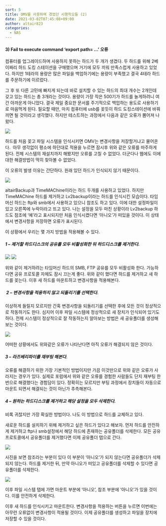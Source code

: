 ```yaml
---
sort: 5
title: OMV를 사용하며 겪었던 시행착오들 (2)
date: 2021-03-02T07:45:08+09:00
author: altair823
categories:
  - NAS
---
```

#### 3) Fail to execute command &#8216;export path= &#8230;&#8217; 오류

컴퓨터를 업그레이드하며 사용하지 못하는 하드가 두 개가 생겼다. 두 하드를 위해 2베이짜리 하드 도킹 스테이션을 구매했으며 거기에 모두 끼워 만족스럽게 사용하고 있었다. 하지만 1테라의 용량은 많은 파일을 백업하기에는 용량이 부족했고 결국 4테라 하드를 주문하기에 이르렀다.

그 후 또 다른 고민에 빠지게 되는데 바로 설치할 수 있는 하드의 최대 개수는 2개인데 갖고 있는 하드는 총 3개라는 것이다. 용량이 가장 작은 500기가 하드를 놀게하려니 여간 아까운게 아니었다. 결국 제일 중요한 문서를 주기적으로 백업하는 용도로 사용하기로 마음먹게 된다. 필요할 때만, 마치 컴퓨터에 usb를 꽂듯이 하드 도킹스테이션에 바꿔끼면 될 것이라고 생각했다. 하지만 테스트하는 과정에서 다음과 같은 오류가 뿜어져 나왔다.

<img src="https://user-images.githubusercontent.com/46125008/123520648-9a0b7480-d6ec-11eb-8265-6d0721dcf763.png"> 

하드를 처음 꽂고 파일 시스템을 인식시키면 OMV는 변경사항을 저장할거냐고 물어온다.  아무 생각없이 평소에 하던대로 적용을 누르면 잠시후 위와 같은 오류를 마주하게 된다. 전체 시스템의 재설치까지 해봤지만 오류를 고칠 수 없었다. 더군다나 웹에도 이에대한 해결방법이 딱히 찾아볼 수 없었다.

이 오류의 발생 이유는 간단하다. 원래 있던 하드가 인식되지 않기 때문이다.

<img src="https://user-images.githubusercontent.com/46125008/123520649-9a0b7480-d6ec-11eb-8297-e049b5f454fc.png"> 

altairBackup과 TimeMAChine이라는 하드 두개를 사용하고 있었다. 하지만 TimeMAChine 하드를 제거하고 Lv2backup이라는 하드를 인식시킨 모습이다. 타임머신 하드는 ftp와 smb에서 사용하고 있으니 참조도 하고 있다. 이에 대한 설정파일이 있고 오른쪽에 누락이라고 뜨고 있다. 나는 설정을 모두 마친 상황이라 Lv2backup 하드도 참조에 &#8216;예&#8217;라고 표시되지만 처음 인식시켰다면 &#8216;아니오&#8217;가 떠있을 것이다. 이 상태에서 변경사항을 저장하면 오류가 표시된다.

이 상황에서 우리는 몇 가지 방법을 적용해볼 수 있다.

##### 1 &#8211; 제거할 하드디스크의 공유를 모두 비활성화한 뒤 하드디스크를 제거한다.

<img src="https://user-images.githubusercontent.com/46125008/123520650-9aa40b00-d6ec-11eb-9fc2-44db8deca84c.png">

<img src="https://user-images.githubusercontent.com/46125008/123520651-9b3ca180-d6ec-11eb-8eb2-b887f3731a8c.png">

위와 같이 제거하려는 타임머신 하드의 SMB, FTP 공유를 모두 비활성화 한다. 가능하다면 공유 프로토콜 자체도 잠시 끄는게 좋다. 위와 같이 했다면 하드를 제거하고 새 하드를 꽂는다. 이후 새 하드를 마운트하고 변경사항을 적용해본다.

#####  2 &#8211; 변경사항을 적용하지 않고 되돌리기를 선택한다.

이상하게 들릴지 모르지만 간혹 변경사항을 되돌리기를 선택한 후에 모든 것이 정상적으로 작동하기도 한다. 심지어 이후 파일 시스템에 정상적으로 새 장치가 인식되어 있기도 하다. 전제 시스템이 정상적으로 잘 작동하는지 알아보는 방법은 새 공유폴더를 생성해보는 것이다.

<img src="https://user-images.githubusercontent.com/46125008/123520652-9b3ca180-d6ec-11eb-9711-b35bf2bfea50.png"> 

어떠한 상황에서도 위와같은 오류가 나타난다면 아직 오류가 해결되지 않은 것이다.

##### 3 &#8211; 라즈베리파이를 재부팅 해본다.

오류를 해결하기 위한 가장 기본적인 방법이지만 가끔 이것만으로 위와 같은 오류가 사라지는 경우가 있다. 실제로 포럼에서 위와 같은 오류를 경험한 사람들도 단지 재부팅 한 번으로 해결했다는 경험담이 있다. 정확히는 모르지만 부팅 과정에서 장치들이 자동으로 마운트 되면서 해결되는 것이 아닌가 추측해본다.

##### 4 &#8211; 원하는 하드디스크를 제거하고 해당 설정을 모두 삭제한다.

비록 귀찮지만 가장 확실한 방법이다. 나도 이 방법으로 하드를 교체하고 있다.

새로운 하드를 설치하기 위해 제거하고 싶은 하드가 있다고 해보자. 먼저 하드를 안전하게 제거하고 ftp나 smb설정에서 해당 하드에 존재하는 공유폴더를 삭제한다. 모든 공유 프로토콜에서 공유폴더를 제거했다면 이제 공유폴더 탭으로 간다.

<img src="https://user-images.githubusercontent.com/46125008/123520653-9bd53800-d6ec-11eb-9eb0-1de59f4717f8.png"> 

사진을 보면 참조라는 부분이 있다 이 부분이 &#8216;아니오&#8217;가 되지 않는다면 공유폴더가 삭제되지 않는다. 하드를 제거한 뒤, 만약 아니오가 떠있고 공유폴더를 삭제할 수 있다면 공유폴더를 삭제한다.

<img src="https://user-images.githubusercontent.com/46125008/123520654-9bd53800-d6ec-11eb-9f61-b3669fbf8c47.png">

이후 파일 시스템 탭에 가면 마운트 부분에 &#8216;아니오&#8217;, 참조 부분에 &#8216;아니오&#8217;가 있을 것이다. 이를 안전하게 삭제한다.

이후 새 하드를 인식시키고 마운트한다. 변경사항을 적용하는 버튼을 누르면 이번에는 아무런 오류없이 변경사항이 적용될 것이다. 이제 공유폴더를 생성하고 파일을 장치에 저장할 수 있을 것이다.

&nbsp;

<script src="https://utteranc.es/client.js"
        repo="altair823/blog_comments"
        issue-term="pathname"
        theme="github-light"
        crossorigin="anonymous"
        async>
</script>